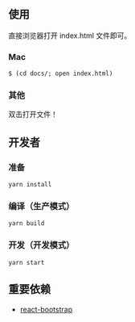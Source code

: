 ## 使用

直接浏览器打开 index.html 文件即可。


### Mac

```text
$ (cd docs/; open index.html)
```

### 其他

双击打开文件！


## 开发者

### 准备

```shell
yarn install
```

### 编译（生产模式）

```shell
yarn build
```

### 开发（开发模式）

```shell
yarn start
```

## 重要依赖

* [react-bootstrap](https://react-bootstrap.github.io/)

